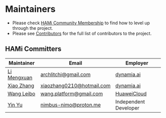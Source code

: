 # Maintainers

- Please check [HAMi Community Membership](https://github.com/Project-HAMi/community/blob/main/community-membership.md) to find how to level up through the project.
- Please see [Contributors](./AUTHORS.md) for the full list of contributors to the project.

## HAMi Committers

| Maintainer                                        | Email | Employer |
|---------------------------------------------------|-----------|-----------|
| [Li Mengxuan](https://github.com/archlitchi)      | archlitchi@gmail.com | [dynamia.ai](https://www.dynamia.ai/) |
| [Xiao Zhang](https://github.com/wawa0210)         | xiaozhang0210@hotmail.com | [dynamia.ai](https://www.dynamia.ai/) |
| [Wang Leibo](https://github.com/william-wang)     | wang.platform@gmail.com | [HuaweiCloud](https://www.huaweicloud.com/) |
| [Yin Yu](https://github.com/Nimbus318)     | nimbus-nimo@proton.me | Independent Developer |
